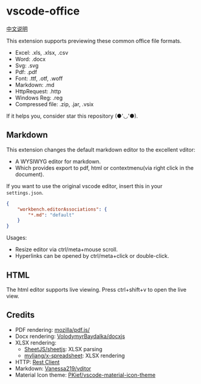 # vscode-office

[中文说明](README-CN.md)

This extension supports previewing these common office file formats.

- Excel: .xls, .xlsx, .csv
- Word: .docx
- Svg: .svg
- Pdf: .pdf
- Font: .ttf, .otf, .woff
- Markdown: .md
- HttpRequest: .http
- Windows Reg: .reg
- Compressed file: .zip, .jar, .vsix

If it helps you, consider star this repository (●'◡'●).

## Markdown

This extension changes the default markdown editor to the excellent vditor:

- A WYSIWYG editor for markdown.
- Which provides export to pdf, html or contextmenu(via right click in the document).

If you want to use the original vscode editor, insert this in your `settings.json`.

```json
{
    "workbench.editorAssociations": {
        "*.md": "default"
    }
}
```

Usages:

- Resize editor via ctrl/meta+mouse scroll.
- Hyperlinks can be opened by ctrl/meta+click or double-click.

## HTML

The html editor supports live viewing.   Press ctrl+shift+v to open the live view.

## Credits

- PDF rendering: [mozilla/pdf.js/](https://github.com/mozilla/pdf.js/)
- Docx rendering: [VolodymyrBaydalka/docxjs](https://github.com/VolodymyrBaydalka/docxjs)
- XLSX rendering:
  - [SheetJS/sheetjs](https://github.com/SheetJS/sheetjs): XLSX parsing
  - [myliang/x-spreadsheet](https://github.com/myliang/x-spreadsheet): XLSX rendering
- HTTP: [Rest  Client](https://github.com/Huachao/vscode-restclient)
- Markdown: [Vanessa219/vditor](https://github.com/Vanessa219/vditor)
- Material Icon theme: [PKief/vscode-material-icon-theme](https://github.com/PKief/vscode-material-icon-theme)
